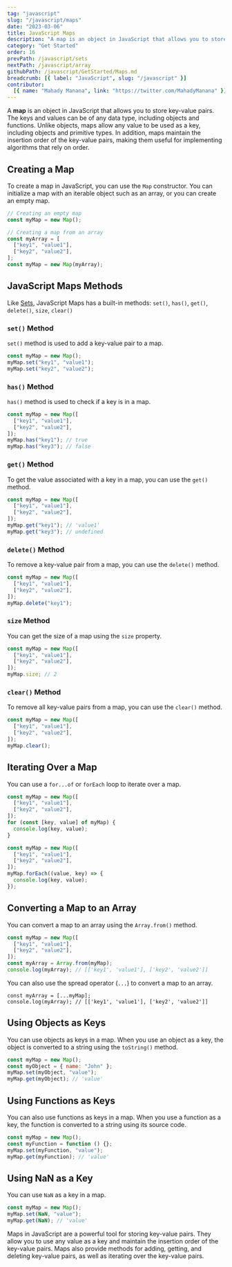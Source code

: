 ```yaml
---
tag: "javascript"
slug: "/javascript/maps"
date: "2023-03-06"
title: JavaScript Maps
description: "A map is an object in JavaScript that allows you to store key-value pairs. The keys and values can be of any data type, including objects and functions."
category: "Get Started"
order: 16
prevPath: /javascript/sets
nextPath: /javascript/array
githubPath: /javascript/GetStarted/Maps.md
breadcrumb: [{ label: "JavaScript", slug: "/javascript" }]
contributor:
  [{ name: "Mahady Manana", link: "https://twitter.com/MahadyManana" }]
---
```


A **map** is an object in JavaScript that allows you to store key-value pairs. The keys and values can be of any data type, including objects and functions. Unlike objects, maps allow any value to be used as a key, including objects and primitive types. In addition, maps maintain the insertion order of the key-value pairs, making them useful for implementing algorithms that rely on order.

## Creating a Map

To create a map in JavaScript, you can use the `Map` constructor. You can initialize a map with an iterable object such as an array, or you can create an empty map.

```js
// Creating an empty map
const myMap = new Map();

// Creating a map from an array
const myArray = [
  ["key1", "value1"],
  ["key2", "value2"],
];
const myMap = new Map(myArray);
```

## JavaScript Maps Methods

Like [Sets](/javascript/sets), JavaScript Maps has a built-in methods: `set()`, `has()`, `get()`, `delete()`, `size`, `clear()`

### `set()` Method

`set()` method is used to add a key-value pair to a map.

```js
const myMap = new Map();
myMap.set("key1", "value1");
myMap.set("key2", "value2");
```

### `has()` Method

`has()` method is used to check if a key is in a map.

```js
const myMap = new Map([
  ["key1", "value1"],
  ["key2", "value2"],
]);
myMap.has("key1"); // true
myMap.has("key3"); // false
```

### `get()` Method

To get the value associated with a key in a map, you can use the `get()` method.

```js
const myMap = new Map([
  ["key1", "value1"],
  ["key2", "value2"],
]);
myMap.get("key1"); // 'value1'
myMap.get("key3"); // undefined
```

### `delete()` Method

To remove a key-value pair from a map, you can use the `delete()` method.

```js
const myMap = new Map([
  ["key1", "value1"],
  ["key2", "value2"],
]);
myMap.delete("key1");
```

### `size` Method

You can get the size of a map using the `size` property.

```js
const myMap = new Map([
  ["key1", "value1"],
  ["key2", "value2"],
]);
myMap.size; // 2
```

### `clear()` Method

To remove all key-value pairs from a map, you can use the `clear()` method.

```js
const myMap = new Map([
  ["key1", "value1"],
  ["key2", "value2"],
]);
myMap.clear();
```

## Iterating Over a Map

You can use a `for...of` or `forEach` loop to iterate over a map.

```js
const myMap = new Map([
  ["key1", "value1"],
  ["key2", "value2"],
]);
for (const [key, value] of myMap) {
  console.log(key, value);
}
```

```js
const myMap = new Map([
  ["key1", "value1"],
  ["key2", "value2"],
]);
myMap.forEach((value, key) => {
  console.log(key, value);
});
```

## Converting a Map to an Array

You can convert a map to an array using the `Array.from()` method.

```js
const myMap = new Map([
  ["key1", "value1"],
  ["key2", "value2"],
]);
const myArray = Array.from(myMap);
console.log(myArray); // [['key1', 'value1'], ['key2', 'value2']]
```

You can also use the spread operator (`...`) to convert a map to an array.

```const myMap = new Map([['key1', 'value1'], ['key2', 'value2']]);
const myArray = [...myMap];
console.log(myArray); // [['key1', 'value1'], ['key2', 'value2']]
```

## Using Objects as Keys

You can use objects as keys in a map. When you use an object as a key, the object is converted to a string using the `toString()` method.

```js
const myMap = new Map();
const myObject = { name: "John" };
myMap.set(myObject, "value");
myMap.get(myObject); // 'value'
```

## Using Functions as Keys

You can also use functions as keys in a map. When you use a function as a key, the function is converted to a string using its source code.

```javascript
const myMap = new Map();
const myFunction = function () {};
myMap.set(myFunction, "value");
myMap.get(myFunction); // 'value'
```

## Using NaN as a Key

You can use `NaN` as a key in a map.

```js
const myMap = new Map();
myMap.set(NaN, "value");
myMap.get(NaN); // 'value'
```

Maps in JavaScript are a powerful tool for storing key-value pairs. They allow you to use any value as a key and maintain the insertion order of the key-value pairs. Maps also provide methods for adding, getting, and deleting key-value pairs, as well as iterating over the key-value pairs.
